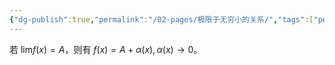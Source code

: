 ```yaml
---
{"dg-publish":true,"permalink":"/02-pages/极限于无穷小的关系/","tags":["personal/blog","高等数学/极限"]}
---
```


若 $\displaystyle \lim_{   } f(x)=A$，则有 $\displaystyle f(x)=A+\alpha(x),\alpha(x)\to 0$。